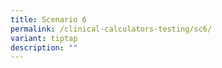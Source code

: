 ```yaml
---
title: Scenario 6
permalink: /clinical-calculators-testing/sc6/
variant: tiptap
description: ""
---
```


